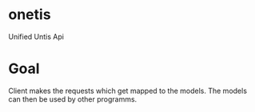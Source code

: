 # onetis

Unified Untis Api

# Goal

Client makes the requests which get mapped to the models. The models can then be used by other programms.
